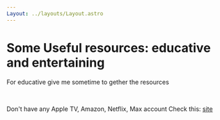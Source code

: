 ```yaml
---
Layout: ../layouts/Layout.astro
---
```


# Some Useful resources: educative and entertaining

<p>For educative give me sometime to gether the resources</p>
<br/>

<main>
<p>Don't have any Apple TV, Amazon, Netflix, Max account
Check this: <a href='/movies'>site</a></p>
</main>